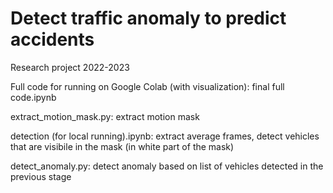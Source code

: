 # Detect traffic anomaly to predict accidents
 
Research project 2022-2023

Full code for running on Google Colab (with visualization): final full code.ipynb

extract_motion_mask.py: extract motion mask

detection (for local running).ipynb: extract average frames, detect vehicles that are visibile in the mask (in white part of the mask)

detect_anomaly.py: detect anomaly based on list of vehicles detected in the previous stage
